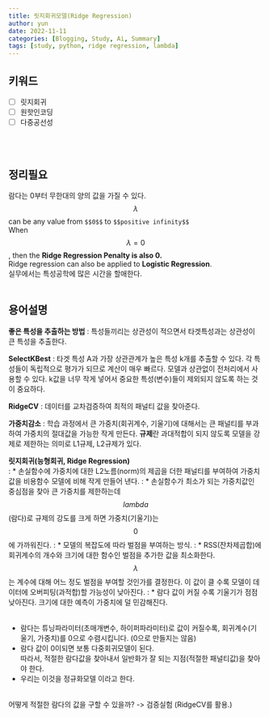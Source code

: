 ```yaml
---
title: 릿지회귀모델(Ridge Regression)
author: yun
date: 2022-11-11
categories: [Blogging, Study, Ai, Summary]
tags: [study, python, ridge regression, lambda]
---
```


## 키워드
- [ ] 릿지회귀
- [ ] 원핫인코딩
- [ ] 다중공선성

 <br/> <br/>

## 정리필요
람다는 0부터 무한대의 양의 값을 가질 수 있다. <br/>
$$\lambda$$ can be any value from `$$0$$` to `$$positive infinity$$` <br/>
When $$\lambda=0$$, then the **Ridge Regression Penalty is also 0.** <br/>
Ridge regression can also be applied to **Logistic Regression**. <br/>
실무에서는 특성공학에 많은 시간을 할애한다. <br/> <br/>


## 용어설명
**좋은 특성을 추출하는 방법**
  : 특성들끼리는 상관성이 적으면서 타겟특성과는 상관성이 큰 특성을 추출한다. <br/>

**SelectKBest**
  : 타겟 특성 A과 가장 상관관계가 높은 특성 k개를 추출할 수 있다. 각 특성들이 독립적으로 평가가 되므로 계산이 매우 빠르다. 모델과 상관없이 전처리에서 사용할 수 있다. k값을 너무 작게 넣어서 중요한 특성(변수)들이 제외되지 않도록 하는 것이 중요하다. <br/>
  
**RidgeCV**
 : 데이터를 교차검증하여 최적의 패널티 값을 찾아준다.  <br/>
 
**가중치감소**
  : 학습 과정에서 큰 가중치(회귀계수, 기울기)에 대해서는 큰 패널티를 부과하여 가중치의 절대값을 가능한 작게 만든다. **규제**란 과대적합이 되지 않도록 모델을 강제로 제한하는 의미로 L1규제, L2규제가 있다. <br/>
  
**릿지회귀(능형회귀, Ridge Regression)**  
  : * 손실함수에 가중치에 대한 L2노름(norm)의 제곱을 더한 패널티를 부여하여 가중치 값을 비용함수 모델에 비해 작게 만들어 낸다.
  : * 손실함수가 최소가 되는 가중치값인 중심점을 찾아 큰 가중치를 제한하는데 $$lambda$$(람다)로 규제의 강도를 크게 하면 가중치(기울기)는 $$0$$에 가까워진다.
  : * 모델의 복잡도에 따라 벌점을 부여하는 방식.
  : * RSS(잔차제곱합)에 회귀계수의 개수와 크기에 대한 함수인 벌점을 추가한 값을 최소화한다.  $$\lambda$$는 계수에 대해 어느 정도 벌점을 부여할 것인가를 결정한다. 이 값이 클 수록 모델이 데이터에 오버피팅(과적합)할 가능성이 낮아진다.
  : * 람다 값이 커질 수록 기울기가 점점 낮아진다. 크기에 대한 예측이 가중치에 덜 민감해진다. <br/><br/>
  
  
* 람다는 튜닝파라미터(초매개변수, 하이퍼파라미터)로 값이 커질수록, 회귀계수(기울기, 가중치)를 0으로 수렴시킵니다. (0으로 만들지는 않음) <br/>
* 람다 값이 0이되면 보통 다중회귀모델이 된다. <br/> 따라서, 적절한 람다값을 찾아내서 일반화가 잘 되는 지점(적절한 패널티값)을 찾아야 한다. <br/>
* 우리는 이것을 정규화모델 이라고 한다. <br/><br/>

어떻게 적절한 람다의 값을 구할 수 있을까? -> 검증실험 (RidgeCV를 활용.) <br/>


